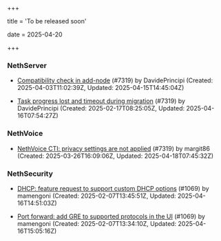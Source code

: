 +++

title = 'To be released soon'

date = 2025-04-20

+++

### NethServer

- [Compatibility check in add-node](https://github.com/NethServer/dev/issues/7376) (#7319) by DavidePrincipi (Created: 2025-04-03T11:02:39Z, Updated: 2025-04-15T14:45:04Z)

- [Task progress lost and timeout during migration](https://github.com/NethServer/dev/issues/7319) (#7319) by DavidePrincipi (Created: 2025-02-17T08:25:05Z, Updated: 2025-04-16T07:54:27Z)

### NethVoice

- [NethVoice CTI: privacy settings are not applied](https://github.com/NethServer/dev/issues/7363) (#7319) by margit86 (Created: 2025-03-26T16:09:06Z, Updated: 2025-04-18T07:45:32Z)

### NethSecurity

- [DHCP: feature request to support custom DHCP options](https://github.com/NethServer/nethsecurity/issues/1070) (#1069) by mamengoni (Created: 2025-02-07T13:45:51Z, Updated: 2025-04-16T14:51:03Z)

- [Port forward: add GRE to supported protocols in the UI](https://github.com/NethServer/nethsecurity/issues/1069) (#1069) by mamengoni (Created: 2025-02-07T13:34:10Z, Updated: 2025-04-16T15:05:16Z)

